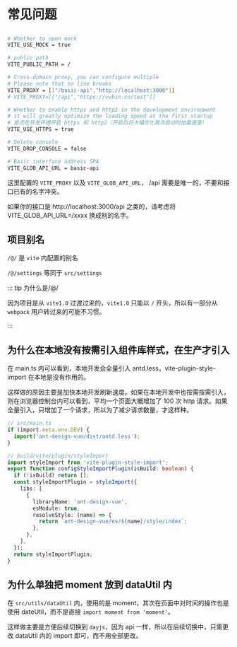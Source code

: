 # 常见问题

## 

```bash
# Whether to open mock
VITE_USE_MOCK = true

# public path
VITE_PUBLIC_PATH = /

# Cross-domain proxy, you can configure multiple
# Please note that no line breaks
VITE_PROXY = [["/basic-api","http://localhost:3000"]]
# VITE_PROXY=[["/api","https://vvbin.cn/test"]]

# Whether to enable https and http2 in the development environment
# it will greatly optimize the loading speed at the first startup
# 是否在开发环境开启 https 和 http2（开启后将大幅优化首次启动时加载速度）
VITE_USE_HTTPS = true

# Delete console
VITE_DROP_CONSOLE = false

# Basic interface address SPA
VITE_GLOB_API_URL = basic-api
```

这里配置的 `VITE_PROXY` 以及 `VITE_GLOB_API_URL`， /api 需要是唯一的，不要和接口已有的名字冲突。

如果你的接口是 http://localhost:3000/api 之类的，请考虑将 VITE_GLOB_API_URL=/xxxx 换成别的名字。


## 项目别名

`/@/` 是 `vite` 内配置的别名

`/@/settings` 等同于 `src/settings`

::: tip 为什么是/@/

因为项目是从 `vite1.0` 过渡过来的，`vite1.0` 只能以 `/` 开头，所以有一部分从 `webpack` 用户转过来的可能不习惯。

:::

## 为什么在本地没有按需引入组件库样式，在生产才引入

在 main.ts 内可以看到，本地开发会全量引入 antd.less，vite-plugin-style-import 在本地是没有作用的。

这样做的原因主要是加快本地开发刷新速度。如果在本地开发中也按需按需引入，则在浏览器控制台内可以看到，平均一个页面大概增加了 100 次 http 请求。如果全量引入，只增加了一个请求，所以为了减少请求数量，才这样种。

```ts
// src/main.ts
if (import.meta.env.DEV) {
  import('ant-design-vue/dist/antd.less');
}

// build/vite/plugin/styleImport
import styleImport from 'vite-plugin-style-import';
export function configStyleImportPlugin(isBuild: boolean) {
  if (!isBuild) return [];
  const styleImportPlugin = styleImport({
    libs: [
      {
        libraryName: 'ant-design-vue',
        esModule: true,
        resolveStyle: (name) => {
          return `ant-design-vue/es/${name}/style/index`;
        },
      },
    ],
  });
  return styleImportPlugin;
}
```

## 为什么单独把 moment 放到 dataUtil 内

在 `src/utils/dataUtil` 内，使用的是 moment，其次在页面中对时间的操作也是使用 dateUtil，而不是直接 `import moment from 'moment'`。

这样做主要是方便后续切换到 `dayjs`，因为 api 一样，所以在后续切换中，只需更改 dataUtil 内的 import 即可，而不用全部更改。

